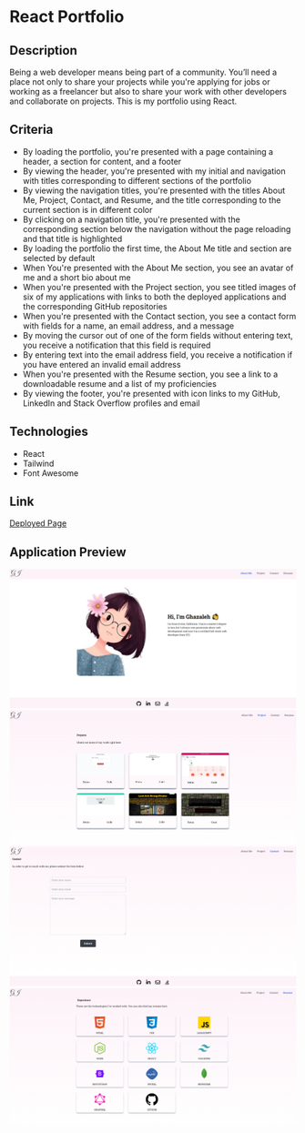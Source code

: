 # React Portfolio

## Description
Being a web developer means being part of a community. You’ll need a place not only to share your projects while you're applying for jobs or working as a freelancer but also to share your work with other developers and collaborate on projects.
This is my portfolio using React. 

## Criteria
* By loading the portfolio, you're presented with a page containing a header, a section for content, and a footer
* By viewing the header, you're presented with my initial and navigation with titles corresponding to different sections of the portfolio
* By viewing the navigation titles, you're presented with the titles About Me, Project, Contact, and Resume, and the title corresponding to the current section is in different color
* By clicking on a navigation title, you're presented with the corresponding section below the navigation without the page reloading and that title is highlighted
* By loading the portfolio the first time, the About Me title and section are selected by default
* When You're presented with the About Me section, you see an avatar of me and a short bio about me
* When you're presented with the Project section, you see titled images of six of my applications with links to both the deployed applications and the corresponding GitHub repositories
* When you're presented with the Contact section, you see a contact form with fields for a name, an email address, and a message
* By moving the cursor out of one of the form fields without entering text, you receive a notification that this field is required
* By entering text into the email address field, you receive a notification if you have entered an invalid email address
* When you're presented with the Resume section, you see a link to a downloadable resume and a list of my proficiencies
* By viewing the footer, you're presented with icon links to my GitHub, LinkedIn and Stack Overflow profiles and email

## Technologies
* React
* Tailwind
* Font Awesome

## Link
[Deployed Page](https://ghazaleh-j.github.io/React-Portfolio/)

## Application Preview
![alt text](./src/components/assets/screenshots/1.png)
![alt text](./src/components/assets/screenshots/2.png)
![alt text](./src/components/assets/screenshots/3.png)
![alt text](./src/components/assets/screenshots/4.png)
